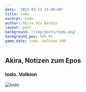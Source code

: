 ```yaml
---
date: '2022-03-11 14:00:00'
title: todo
excerpt: todo
author: Akira die Bardin
layout: post
background: "/img/posts/todo.png"
background_pos: 50% 0%
game_date: todo. Volkion 499
---
```


<div class="rhyme">
  <blockquote>
  </blockquote>
</div>

## Akira, Notizen zum Epos

### todo. Volkion

![todo](img/posts/todo.png)

